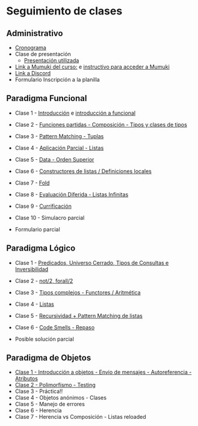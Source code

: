 # Seguimiento de clases

## Administrativo

* [Cronograma](https://docs.google.com/spreadsheets/d/1KRJq0EiuG1aEepJb_QJnmqoH33QtFuefZSrw-qxv1Dg/edit#gid=1333189774)
* Clase de presentación
  * [Presentación utilizada](https://docs.google.com/presentation/d/1DvsCoMK6CM5yU8k3V5NSo-jqHh9K2Q7_Flah5l1EQUw/edit?usp=sharing)
* [Link a Mumuki del curso:](https://mumuki.io/pdep-utn/) e [instructivo para acceder a Mumuki](https://docs.google.com/document/d/1ZlTCiTum1wOeKtEIrHXYD8blItfgh2ThAuyteUUjrw4/edit) 
* [Link a Discord](https://discord.gg/aq52W39KKT)
* Formulario Inscripción a la planilla

## Paradigma Funcional

* Clase 1 - [Introducción](https://github.com/pdep-st/seguimiento/blob/main/seguimiento/2021/intro.md) e [introducción a funcional](https://github.com/pdep-st/seguimiento/blob/main/seguimiento/2021/funcional/clase-1.md)
* Clase 2 - [Funciones partidas - Composición - Tipos y clases de tipos](https://github.com/pdep-st/seguimiento/blob/main/seguimiento/2021/funcional/clase-2.md)
* Clase 3 - [Pattern Matching - Tuplas](https://github.com/pdep-st/seguimiento/blob/main/seguimiento/2021/funcional/clase-3.md)
* Clase 4 - [Aplicación Parcial - Listas](https://github.com/pdep-st/seguimiento/blob/main/seguimiento/2021/funcional/clase-4.md)
* Clase 5 - [Data - Orden Superior](https://github.com/pdep-st/seguimiento/blob/main/seguimiento/2021/funcional/clase-5.md)
* Clase 6 - [Constructores de listas / Definiciones locales](https://github.com/pdep-st/seguimiento/blob/main/seguimiento/2021/funcional/clase-6.md)
* Clase 7 - [Fold](https://github.com/pdep-st/seguimiento/blob/main/seguimiento/2021/funcional/clase-7.md)
* Clase 8 - [Evaluación Diferida - Listas Infinitas](https://github.com/pdep-st/seguimiento/blob/main/seguimiento/2021/funcional/clase-8.md)
* Clase 9 - [Currificación](https://github.com/pdep-st/seguimiento/blob/main/seguimiento/2021/funcional/clase-9.md)
* Clase 10 - Simulacro parcial

* Formulario parcial

## Paradigma Lógico

* Clase 1 - [Predicados, Universo Cerrado, Tipos de Consultas e Inversibilidad](https://github.com/pdep-st/seguimiento/blob/main/seguimiento/2021/logico/clase-1.md)
* Clase 2 - [not/2, forall/2](https://github.com/pdep-st/seguimiento/blob/main/seguimiento/2021/logico/clase-2.md)
* Clase 3 - [Tipos complejos - Functores / Aritmética](https://github.com/pdep-st/seguimiento/blob/main/seguimiento/2021/logico/clase-3.md)
* Clase 4 - [Listas](https://github.com/pdep-st/seguimiento/blob/main/seguimiento/2021/logico/clase-4.md)
* Clase 5 - [Recursividad + Pattern Matching de listas](https://github.com/pdep-st/seguimiento/blob/main/seguimiento/2021/logico/clase-5.md)
* Clase 6 - [Code Smells - Repaso](https://github.com/pdep-st/seguimiento/blob/main/seguimiento/2021/logico/clase-6.md)

* Posible solución parcial

## Paradigma de Objetos

* [Clase 1 - Introducción a objetos - Envio de mensajes - Autoreferencia - Atributos](https://github.com/pdep-st/seguimiento/blob/main/seguimiento/2021/objetos/clase-1.md)
* [Clase 2 - Polimorfismo - Testing](https://github.com/pdep-st/seguimiento/blob/main/seguimiento/2021/objetos/clase-2.md)
* Clase 3 - Práctica!!
* Clase 4 - Objetos anónimos - Clases
* Clase 5 - Manejo de errores
* Clase 6 - Herencia
* Clase 7 - Herencia vs Composición - Listas reloaded

